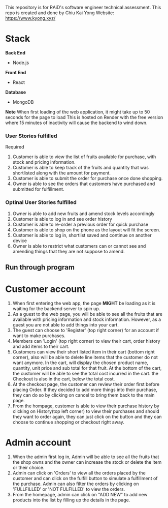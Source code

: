 This repository is for RAiD's software engineer technical assessment. This repo is created and done by Chiu Kai Yong
Website: https://www.kyong.xyz/

# Stack
**Back End**
- Node.js

**Front End**
- React

**Database**
- MongoDB

**Note**
When first loading of the web application, it might take up to 50 seconds for the page to load
This is hosted on Render with the free version where 15 minutes of inactivity will cause the backend to wind down. 

### User Stories fulfilled
Required
1) Customer is able to view the list of fruits available for purchase, with stock and pricing information.
2) Customer is able to keep track of the fruits and quantity that was shortlisted along with the amount for payment. 
3) Customer is able to submit the order for purchase once done shopping. 
4) Owner is able to see the orders that customers have purchased and submitted for fulfillment. 


### Optinal User Stories fulfilled
1) Owner is able to add new fruits and amend stock levels accordingly
2) Customer is able to log in and see order history
3) Customer is able to re-order a previous order for quick purchase 
4) Customer is able to shop on the phone as the layout will fit the screen. 
5) Customer is able to log in, shortlist saved and continue on another device
6) Owner is able to restrict what customers can or cannot see and amending things that they are not suppose to amend. 


## Run through program
# Customer account
1) When first entering the web app, the page **MIGHT** be loading as it is waiting for the backend server to spin up. 
2) As a guest to the web page, you will be able to see all the fruits that are available with pricing information and stock information. However, as a guest you are not able to add things into your cart. 
3) The guest can choose to 'Register' (top right corner) for an account if want to make purchases. 
4) Members can 'Login' (top right corner) to view their cart, order history and add items to their cart. 
5) Customers can view their short listed item in their cart (bottom right corner), also will be able to delete line items that the customer do not want anymore. In the cart, will display the chosen product name, quantity, unit price and sub total for that fruit. At the bottom of the cart, the customer will be able to see the total cost incurred in the cart. the Checkout is also in the cart, below the total cost.
6) At the checkout page, the customer can review their order first before placing Order. If they decided to add more things into their purchase, they can do so by clicking on cancel to bring them back to the main page. 
7) From the hompage, customer is able to view their purchase history by clicking on History(top left corner) to view their purchases and should they want to order again, they can just click on the button and they can choose to continue shopping or checkout right away. 

# Admin account
1) When the admin first log in, Admin will be able to see all the fruits that the shop owns and the owner can increase the stock or delete the item or their choice. 
2) Admin can click on 'Orders' to view all the orders placed by the customer and can click on the fulfill button to simulate a fulfillment of the purchase. Admin can also filter the orders by clicking on 'FULLFILLED' or 'NOT FULFILLED' to view the orders. 
3) From the homepage, admin can click on "ADD NEW" to add new products into the list by filling up the details in the page. 